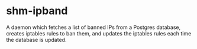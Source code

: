 shm-ipband
==========
A daemon which fetches a list of banned IPs from a Postgres database,
creates iptables rules to ban them, and updates the iptables rules each
time the database is updated.